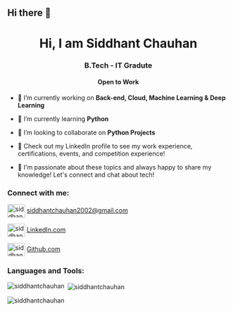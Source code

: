 ## Hi there 👋
<h1 align="center">Hi, I am Siddhant Chauhan</h1>
<h3 align="center">B.Tech - IT Gradute</h3>
<h4 align="center">Open to Work</h4>

- 🔭 I’m currently working on **Back-end, Cloud, Machine Learning & Deep Learning**

- 🌱 I’m currently learning **Python**

- 👯 I’m looking to collaborate on **Python Projects**

- 👀 Check out my LinkedIn profile to see my work experience, certifications, events, and competition experience! 

- 💬 I'm passionate about these topics and always happy to share my knowledge! Let's connect and chat about tech!

<h3 align="left">Connect with me:</h3>
<p align="left"> 
<a href= "mailto:siddhantchauhan2002@gmail.com"><img align="center" src="https://user-images.githubusercontent.com/87655422/235964556-f54771db-bafa-426d-9283-021ebcf38e94.png" alt="siddhantchauhan" height="30" width="40" /></a> <a href="mailto:itakshatpande03@gmail.com">siddhantchauhan2002@gmail.com</a>

<a href= "https://www.linkedin.com/in/akshu-pande"><img align="center" src="https://user-images.githubusercontent.com/87655422/235964686-80b1e405-d670-48f2-9ce2-c8ca8b93f85e.png" alt="siddhantchauhan" height="30" width="40" /></a> [LinkedIn.com](https://www.linkedin.com/in/akshu-pande)

<a href= "https://github.com/akshupande"><img align="center" src="https://user-images.githubusercontent.com/87655422/235964799-d06da77f-9cc9-4ce5-8b50-73e5dfc98b20.png" alt="siddhantchauhan" height="30" width="40" /></a> [Github.com]([https://github.com/akshupande](https://github.com/sid-3q5))
</p>

<h3 align="left">Languages and Tools:</h3>

<p><img align="left" src="https://github-readme-stats.vercel.app/api/top-langs?username=sid-3q5&show_icons=true&locale=en&layout=compact&theme=dark" alt="siddhantchauhan" /></p>

<p>&nbsp;<img align="center" src="https://github-readme-stats.vercel.app/api?username=sid-3q5&count_private=true&show_icons=true&theme=dark" alt="siddhantchauhan" /></p>

<p><img align="center" src="https://github-readme-streak-stats.herokuapp.com/?user=sid-3q5&theme=dark" alt="siddhantchauhan" /></p>
